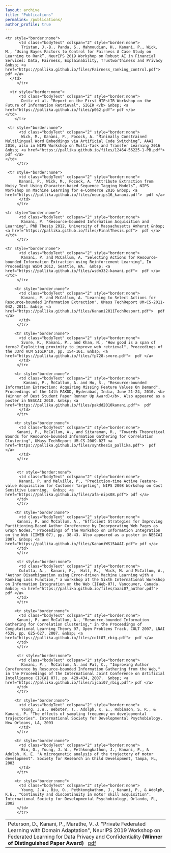 ```yaml
---
layout: archive
title: "Publications"
permalink: /publications/
author_profile: true
---
```

<table style="border-collapse: collapse; border: none">
	<tr style="border:none">
          <td class="bodyText" colspan="2" style="border:none"> 
           Peterson, D., Kanani, P., Marathe, V. J. "Private Federated Learning with Domain Adaptation", NeurIPS 2019 Workshop on Federated Learning for Data Privacy and Confidentiality  <b> (Winner of Distinguished Paper Award) </b> &nbsp; <a href="https://pallika.github.io/files/neurips19_peterson.pdf"> pdf </a> 
	</td>
        </tr> 
	 
	<tr style="border:none">
          <td class="bodyText" colspan="2" style="border:none"> 
           Tristan, J.-B., Panda, S., Mahmoudian, H., Kanani, P., Wick, M., “Using Bayes Factors to Control for Fairness A Case Study on Learning to Rank”, NeurIPS 2019 Workshop on Robust AI in Financial Services: Data, Fairness, Explainability, Trustworthiness and Privacy  &nbsp; <a href="https://pallika.github.io/files/Fairness_ranking_control.pdf">  pdf </a>    
	  </td>
         </tr> 
	 
	  <tr style="border:none">
          <td class="bodyText" colspan="2" style="border:none"> 
           Deitz et al. "Report on the First HIPstIR Workshop on the Future of Information Retrieval", SIGIR </b> &nbsp; <a href="https://pallika.github.io/files/p062.pdf"> pdf </a> 
	</td>
        </tr> 
	 
	 <tr style="border:none">
          <td class="bodyText" colspan="2" style="border:none"> 
           Wick, M., Kanani, P., Pocock, A. “Minimally Constrained Multilingual Word Embeddings via Artificial Code Switching”, AAAI 2016, also in NIPS Workshop on Multi-Task and Transfer Learning 2016 &nbsp; <a href="https://pallika.github.io/files/12464-56225-1-PB.pdf">  pdf </a>   
	</td>
         </tr> 
	 
	 <tr style="border:none">
          <td class="bodyText" colspan="2" style="border:none"> 
          Kanani, P., Wick, M., Pocock, A. “Attribute Extraction from Noisy Text Using Character-based Sequence Tagging Models”, NIPS Workshop on Machine Learning for e-Commerce 2016 &nbsp; <a href="https://pallika.github.io/files/neurips16_kanani.pdf">  pdf </a> 
		  </td>
         </tr> 
	
	<tr style="border:none">
          <td class="bodyText" colspan="2" style="border:none"> 
           Kanani, P. "Resource-bounded Information Acquisition and Learning", PhD Thesis 2012, University of Massachusetts Amherst &nbsp; <a href="https://pallika.github.io/files/FinalThesis.pdf">  pdf </a>   
	</td>
         </tr> 
		
	<tr style="border:none">
          <td class="bodyText" colspan="2" style="border:none"> 
           Kanani, P. and McCallum, A. "Selecting Actions for Resource-bounded Information Extraction using Reinforcement Learning", In Proceedings WSDM 2012, Seattle, WA.  &nbsp; <a href="https://pallika.github.io/files/wsdm332-kanani.pdf">  pdf </a>   
	</td>
         </tr> 
		 
		<tr style="border:none">
          <td class="bodyText" colspan="2" style="border:none"> 
           Kanani, P. and McCallum, A. "Learning to Select Actions for Resource-bounded Information Extraction". UMass TechReport UM-CS-2011-042, 2011. &nbsp; <a href="https://pallika.github.io/files/Kanani2011TechResport.pdf">  pdf </a>
		  </td>
         </tr> 
		
		<tr style="border:none">
          <td class="bodyText" colspan="2" style="border:none"> 
           Svore, K., Kanani, P., and Khan, N., "How good is a span of terms? Exploiting proximity to improve web retrieval", Proceedings of the 33rd ACM SIGIR'10, pp. 154-161. &nbsp; <a href="https://pallika.github.io/files/fp728-svore.pdf">  pdf </a> 
		  </td>
         </tr> 
		
		<tr style="border:none">
          <td class="bodyText" colspan="2" style="border:none"> 
            Kanani, P., McCallum, A. and Hu, S., "Resource-bounded Information Extraction: Acquiring Missing Feature Values On Demand", Proceedings of the 14th PAKDD, Hyderabad, India, June 21-24, 2010. <b>(Winner of Best Student Paper Runner Up Award)</b>. Also appeared as a poster in NESCAI 2010. &nbsp; <a href="https://pallika.github.io/files/pakdd2010kanani.pdf">  pdf   
		  </td>
         </tr> 
		 
        <tr style="border:none">
          <td class="bodyText" colspan="2" style="border:none"> 
         Kanani, P., McCallum, A., and Sitaraman, R., "Towards Theoretical Bounds for Resource-bounded Information Gathering for Correlation Clustering", UMass TechReport UM-CS-2009-027 <a href="https://pallika.github.io/files/synthesis_pallika.pdf">  pdf </a>   
          </td>
         </tr> 
        
     
         <tr style="border:none">
          <td class="bodyText" colspan="2" style="border:none"> 
          Kanani, P. and Melville, P., "Prediction-time Active Feature-value Acquisition for Customer Targeting", NIPS 2008 Workshop on Cost Sensitive Learning.  &nbsp; <a href="https://pallika.github.io/files/afa-nips08.pdf"> pdf </a> 
         </td>
         </tr> 
        
        <tr style="border:none">
          <td class="bodyText" colspan="2" style="border:none"> 
         Kanani, P. and McCallum, A., "Efficient Strategies for Improving Partitioning-Based Author Coreference by Incorporating Web Pages as Graph Nodes," Proceedings of the Workshop on Information Integration on the Web (IIWEB 07), pp. 38-43. Also appeared as a poster in NESCAI 2007. &nbsp; <a href="https://pallika.github.io/files/KananiWS15AAAI.pdf"> pdf </a>  
         </td>
         </tr>
         
         <tr style="border:none">
          <td class="bodyText" colspan="2" style="border:none"> 
          Culotta, A.,  Kanani, P.,  Hall, R.,  Wick, M. and McCallum, A., "Author Disambiguation using Error-driven Machine Learning with a Ranking Loss Function," a workshop at the Sixth International Workshop on Information Integration on the Web (IIWeb-07), Vancouver, Canada.  &nbsp; <a href="https://pallika.github.io/files/aaai07_author.pdf">  pdf </a> 
         </td>
         </tr>
         
        <tr style="border:none">
          <td class="bodyText" colspan="2" style="border:none"> 
         Kanani, P. and McCallum, A., "Resource-bounded Information Gathering for Correlation Clustering," in the Proceedings of Computational Learning Theory 07, Open Problems Track, COLT 2007, LNAI 4539, pp. 625-627, 2007. &nbsp; <a href="https://pallika.github.io/files/colt07_rbig.pdf">  pdf </a>   
         </td>
         </tr>
         
         <tr style="border:none">
          <td class="bodyText" colspan="2" style="border:none"> 
           Kanani, P.,  McCallum, A. and Pal, C., "Improving Author Coreference by Resource-bounded Information Gathering from the Web," in the Proceedings of the International Joint Conference on Artificial Intelligence (IJCAI 07), pp. 429-434, 2007.  &nbsp; <a href="https://pallika.github.io/files/ijcai07_rbig.pdf"> pdf </a>    
         </td>
         </tr>
        
		<tr style="border:none">
          <td class="bodyText" colspan="2" style="border:none"> 
           Young, J.W., Webster, T., Adolph, K. E., Robinson, S. R., & Kanani, P. "The effects of sampling frequency on developmental trajectories". International Society for Developmental Psychobiology, New Orleans, LA, 2003
		  </td>
         </tr> 
		 
		<tr style="border:none">
          <td class="bodyText" colspan="2" style="border:none"> 
           Biu, O., Young, J. W., Pethkongkathon, J., Kanani, P., & Adolph, K. E. "A microgenetic analysis of the trajectory of motor development". Society for Research in Child Development, Tampa, FL, 2003
		  </td>
         </tr> 
		 
		<tr style="border:none">
          <td class="bodyText" colspan="2" style="border:none"> 
           Young, J.W., Biu, O., Pethkongkathon, J., Kanani, P., & Adolph, K.E., "Continuity and discontinuity in motor skill acquisition". International Society for Developmental Psychobiology, Orlando, FL, 2002
		 </td>
         </tr> 



